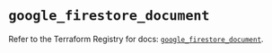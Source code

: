 # `google_firestore_document`

Refer to the Terraform Registry for docs: [`google_firestore_document`](https://registry.terraform.io/providers/hashicorp/google-beta/6.33.0/docs/resources/google_firestore_document).
